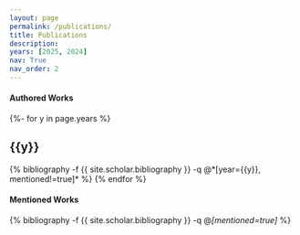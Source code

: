 ```yaml
---
layout: page
permalink: /publications/
title: Publications
description: 
years: [2025, 2024]
nav: True
nav_order: 2
---
```

<!-- _pages/publications.md -->
<div class="publications">

<h4><strong>Authored Works</strong></h4>

{%- for y in page.years %}
  <h2 class="year">{{y}}</h2>
  {% bibliography -f {{ site.scholar.bibliography }} -q @*[year={{y}}, mentioned!=true]* %}
{% endfor %}

<h4><strong>Mentioned Works</strong></h4>

{% bibliography -f {{ site.scholar.bibliography }} -q @*[mentioned=true]* %}



</div>

